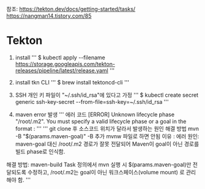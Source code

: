 참조: 
https://tekton.dev/docs/getting-started/tasks/
https://nangman14.tistory.com/85



# Tekton 
1. install 
'''
$ kubectl apply --filename \
https://storage.googleapis.com/tekton-releases/pipeline/latest/release.yaml
'''

2. install tkn CLI
'''
$ brew install tektoncd-cli
'''

3. SSH 개인 키 파일이 "~/.ssh/id_rsa"에 있다고 가정
'''
$ kubectl create secret generic ssh-key-secret --from-file=ssh-key=~/.ssh/id_rsa
'''

4. maven error 발생 
'''
에러 코드 
[ERROR] Unknown lifecycle phase "/root/.m2". You must specify a valid lifecycle phase or a goal in the format <plugin-prefix>:<goal>
'''
'''
git clone 후 소스코드 위치가 달라서 발생하는 원인 
해결 방법 
mvn -B "$(params.maven-goal)"
-B 추가 
mvnw 파일로 하면 안됨 이유 : 
에러 원인: maven-goal 대신 /root/.m2 경로가 잘못 전달되어 Maven이 goal이 아닌 경로를 빌드 phase로 인식함.

해결 방법: maven-build Task 정의에서 mvn 실행 시 $(params.maven-goal)만 전달되도록 수정하고, /root/.m2는 goal이 아닌 워크스페이스(volume mount) 로 관리해야 함.
'''
